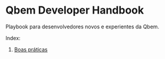 # Qbem Developer Handbook

Playbook para desenvolvedores novos e experientes da Qbem.

Index:
1. [Boas práticas](https://qbem-repos.github.io/developers/boas-praticas)
